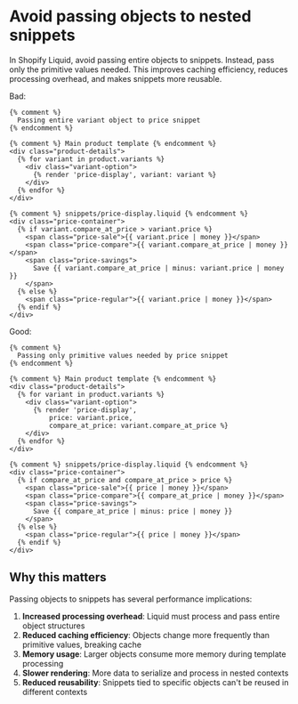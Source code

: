 # Avoid passing objects to nested snippets

In Shopify Liquid, avoid passing entire objects to snippets. Instead, pass only the primitive values needed. This improves caching efficiency, reduces processing overhead, and makes snippets more reusable.

Bad:

```liquid
{% comment %}
  Passing entire variant object to price snippet
{% endcomment %}

{% comment %} Main product template {% endcomment %}
<div class="product-details">
  {% for variant in product.variants %}
    <div class="variant-option">
      {% render 'price-display', variant: variant %}
    </div>
  {% endfor %}
</div>

{% comment %} snippets/price-display.liquid {% endcomment %}
<div class="price-container">
  {% if variant.compare_at_price > variant.price %}
    <span class="price-sale">{{ variant.price | money }}</span>
    <span class="price-compare">{{ variant.compare_at_price | money }}</span>
    <span class="price-savings">
      Save {{ variant.compare_at_price | minus: variant.price | money }}
    </span>
  {% else %}
    <span class="price-regular">{{ variant.price | money }}</span>
  {% endif %}
</div>
```

Good:

```liquid
{% comment %}
  Passing only primitive values needed by price snippet
{% endcomment %}

{% comment %} Main product template {% endcomment %}
<div class="product-details">
  {% for variant in product.variants %}
    <div class="variant-option">
      {% render 'price-display', 
          price: variant.price, 
          compare_at_price: variant.compare_at_price %}
    </div>
  {% endfor %}
</div>

{% comment %} snippets/price-display.liquid {% endcomment %}
<div class="price-container">
  {% if compare_at_price and compare_at_price > price %}
    <span class="price-sale">{{ price | money }}</span>
    <span class="price-compare">{{ compare_at_price | money }}</span>
    <span class="price-savings">
      Save {{ compare_at_price | minus: price | money }}
    </span>
  {% else %}
    <span class="price-regular">{{ price | money }}</span>
  {% endif %}
</div>
```

## Why this matters

Passing objects to snippets has several performance implications:

1. **Increased processing overhead**: Liquid must process and pass entire object structures
2. **Reduced caching efficiency**: Objects change more frequently than primitive values, breaking cache
3. **Memory usage**: Larger objects consume more memory during template processing
4. **Slower rendering**: More data to serialize and process in nested contexts
5. **Reduced reusability**: Snippets tied to specific objects can't be reused in different contexts
